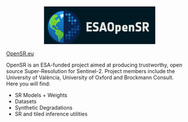 <p align="center">
  <img src="https://github.com/ESAOpenSR/opensr-model/blob/main/resources/opensr_logo.png?raw=true" width="300"/>
</p>


[OpenSR.eu](https://opensr.eu/)    
  
OpenSR is an ESA-funded project aimed at producing trustworthy, open source Super-Resolution for Sentinel-2. Project members include the University of València, University of Oxford and Brockmann Consult.  
Here you will find:    
- SR Models + Weights
- Datasets
- Synthetic Degradations
- SR and tiled inference utilities


